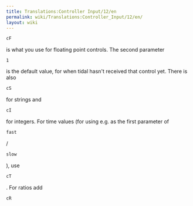 ```yaml
---
title: Translations:Controller Input/12/en
permalink: wiki/Translations:Controller_Input/12/en/
layout: wiki
---
```


``` haskell
cF
```

is what you use for floating point controls. The second parameter

    1

is the default value, for when tidal hasn't received that control yet.
There is also

``` haskell
cS
```

for strings and

``` haskell
cI
```

for integers. For time values (for using e.g. as the first parameter of

``` haskell
fast
```

/

``` haskell
slow
```

), use

``` haskell
cT
```

. For ratios add

``` haskell
cR
```
